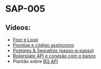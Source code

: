 # SAP-005

## Vídeos:
- [Foor e Loop](https://drive.google.com/file/d/1jU7wspiIg075cFBu2EqVLtR-gsFDkDA_/view)
- [Promise e código assíncrono](https://drive.google.com/file/d/1yJSw7cNiSbuEL1ViBgTk7mldq9HhfH3v/view?usp=sharing)
- [Postgres & Sequelize (passo-a-passo)](https://drive.google.com/file/d/1DTm7EIi-V83CI-KpywhCHGFxxafL5Iaw/view?usp=sharing)
- [Boilerplate API e conexão com o banco](https://drive.google.com/file/d/1D0kpQO2l0bWWoV3jd0fpCuxsfSIxtsvr/view?usp=sharing)
- Plantão sobre [BQ API](https://drive.google.com/file/d/1Qp60V05Iy9rkPfTiTZ9ma_jwSOeI-I4i/view)